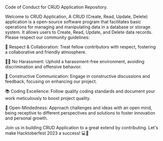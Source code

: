 Code of Conduct for CRUD Application Repository.

Welcome to CRUD Application,
 A CRUD (Create, Read, Update, Delete) application is a open-source software program that facilitates basic operations for managing and manipulating data in a database or storage system. It allows users to Create, Read, Update, and Delete data records. Please respect our community guidelines:

🤝 Respect & Collaboration: Treat fellow contributors with respect, fostering a collaborative and friendly atmosphere.

🙅‍♀️ No Harassment: Uphold a harassment-free environment, avoiding discrimination and offensive behavior.

🤖 Constructive Communication: Engage in constructive discussions and feedback, focusing on enhancing our project.

📚 Coding Excellence: Follow quality coding standards and document your work meticulously to boost project quality.

🤔 Open-Mindedness: Approach challenges and ideas with an open mind, being receptive to different perspectives and solutions to foster innovation and personal growth.

Join us in building CRUD Application to a great extend by contributing. Let's make Hacktoberfest 2023 a success! 💻🚀